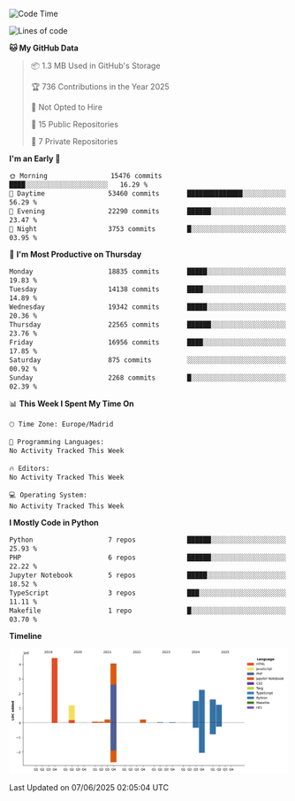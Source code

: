 <!--START_SECTION:waka-->
![Code Time](http://img.shields.io/badge/Code%20Time-839%20hrs%2038%20mins-blue)

![Lines of code](https://img.shields.io/badge/From%20Hello%20World%20I%27ve%20Written-16.9%20million%20lines%20of%20code-blue)

**🐱 My GitHub Data** 

> 📦 1.3 MB Used in GitHub's Storage 
 > 
> 🏆 736 Contributions in the Year 2025
 > 
> 🚫 Not Opted to Hire
 > 
> 📜 15 Public Repositories 
 > 
> 🔑 7 Private Repositories 
 > 
**I'm an Early 🐤** 

```text
🌞 Morning                15476 commits       ████░░░░░░░░░░░░░░░░░░░░░   16.29 % 
🌆 Daytime                53460 commits       ██████████████░░░░░░░░░░░   56.29 % 
🌃 Evening                22290 commits       ██████░░░░░░░░░░░░░░░░░░░   23.47 % 
🌙 Night                  3753 commits        █░░░░░░░░░░░░░░░░░░░░░░░░   03.95 % 
```
📅 **I'm Most Productive on Thursday** 

```text
Monday                   18835 commits       █████░░░░░░░░░░░░░░░░░░░░   19.83 % 
Tuesday                  14138 commits       ████░░░░░░░░░░░░░░░░░░░░░   14.89 % 
Wednesday                19342 commits       █████░░░░░░░░░░░░░░░░░░░░   20.36 % 
Thursday                 22565 commits       ██████░░░░░░░░░░░░░░░░░░░   23.76 % 
Friday                   16956 commits       ████░░░░░░░░░░░░░░░░░░░░░   17.85 % 
Saturday                 875 commits         ░░░░░░░░░░░░░░░░░░░░░░░░░   00.92 % 
Sunday                   2268 commits        █░░░░░░░░░░░░░░░░░░░░░░░░   02.39 % 
```


📊 **This Week I Spent My Time On** 

```text
🕑︎ Time Zone: Europe/Madrid

💬 Programming Languages: 
No Activity Tracked This Week

🔥 Editors: 
No Activity Tracked This Week

💻 Operating System: 
No Activity Tracked This Week
```

**I Mostly Code in Python** 

```text
Python                   7 repos             ██████░░░░░░░░░░░░░░░░░░░   25.93 % 
PHP                      6 repos             ██████░░░░░░░░░░░░░░░░░░░   22.22 % 
Jupyter Notebook         5 repos             █████░░░░░░░░░░░░░░░░░░░░   18.52 % 
TypeScript               3 repos             ███░░░░░░░░░░░░░░░░░░░░░░   11.11 % 
Makefile                 1 repo              █░░░░░░░░░░░░░░░░░░░░░░░░   03.70 % 
```



**Timeline**

![Lines of Code chart](https://raw.githubusercontent.com/danisoronellas/danisoronellas/main/assets/bar_graph.png)


 Last Updated on 07/06/2025 02:05:04 UTC
<!--END_SECTION:waka-->
